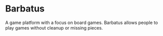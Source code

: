 Barbatus
========

A game platform with a focus on board games. Barbatus allows people to play games without cleanup or missing pieces.






